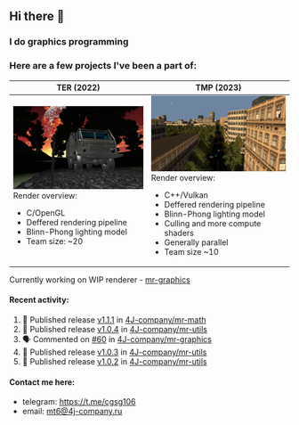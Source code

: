 ## Hi there 👋
### I do graphics programming
### Here are a few projects I've been a part of:  

TER (2022)            |  TMP (2023)
-------------------------|-------------------------
![](images/ter_screenshot_00_upscaled.webp) Render overview: <br><ul><li> C/OpenGL <li> Deffered rendering pipeline <li> Blinn-Phong lighting model <li> Team size: ~20 | ![](images/tmp_screenshot_01_upscaled.webp) Render overview: <br><ul><li> C++/Vulkan <li> Deffered rendering pipeline <li> Blinn-Phong lighting model <li> Culling and more compute shaders <li> Generally parallel <li> Team size ~10

Currently working on WIP renderer - [mr-graphics](https://github.com/4J-company/mr-graphics)  

#### Recent activity:
<!--START_SECTION:activity-->
1. 🚀 Published release [v1.1.1](https://github.com/4J-company/mr-math/releases/tag/v1.1.1) in [4J-company/mr-math](https://github.com/4J-company/mr-math)
2. 🚀 Published release [v1.0.4](https://github.com/4J-company/mr-utils/releases/tag/v1.0.4) in [4J-company/mr-utils](https://github.com/4J-company/mr-utils)
3. 🗣 Commented on [#60](https://github.com/4J-company/mr-graphics/issues/60#issuecomment-3148529070) in [4J-company/mr-graphics](https://github.com/4J-company/mr-graphics)
4. 🚀 Published release [v1.0.3](https://github.com/4J-company/mr-utils/releases/tag/v1.0.3) in [4J-company/mr-utils](https://github.com/4J-company/mr-utils)
5. 🚀 Published release [v1.0.2](https://github.com/4J-company/mr-utils/releases/tag/v1.0.2) in [4J-company/mr-utils](https://github.com/4J-company/mr-utils)
<!--END_SECTION:activity-->

#### Contact me here:
 - telegram: https://t.me/cgsg106
 - email:    mt6@4j-company.ru

